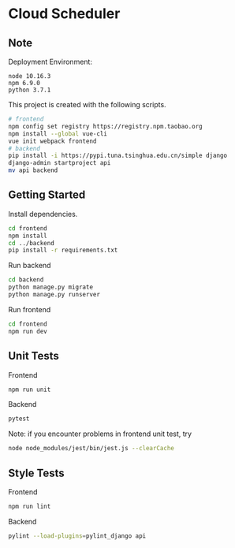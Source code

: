 # Cloud Scheduler

## Note

Deployment Environment:

```
node 10.16.3
npm 6.9.0
python 3.7.1
```

This project is created with the following scripts.

```bash
# frontend
npm config set registry https://registry.npm.taobao.org
npm install --global vue-cli
vue init webpack frontend
# backend
pip install -i https://pypi.tuna.tsinghua.edu.cn/simple django
django-admin startproject api
mv api backend
```

## Getting Started

Install dependencies.

```bash
cd frontend
npm install
cd ../backend
pip install -r requirements.txt
```

Run backend

```bash
cd backend
python manage.py migrate
python manage.py runserver
```

Run frontend

```bash
cd frontend
npm run dev
```

## Unit Tests

Frontend

```bash
npm run unit
```

Backend

```bash
pytest
```

Note: if you encounter problems in frontend unit test, try

```bash
node node_modules/jest/bin/jest.js --clearCache
```

## Style Tests

Frontend

```bash
npm run lint
```

Backend

```bash
pylint --load-plugins=pylint_django api
```
